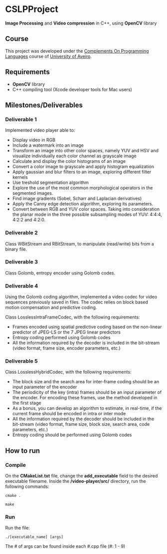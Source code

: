 # CSLPProject

**Image Processing** and **Video compression** in C++, using **OpenCV** library

## Course
This project was developed under the [Complements On Programming Languages](https://www.ua.pt/en/uc/12830) course of [University of Aveiro](https://www.ua.pt/).

## Requirements
* **OpenCV** library
* C++ compiling tool (Xcode developer tools for Mac users)

## Milestones/Deliverables

### Deliverable 1

Implemented video player able to:
* Display video in RGB
* Include a watermark into an image
* Transform an image into other color spaces, namely YUV and HSV and visualize individually each color channel as grayscale image
* Calculate and display the color histograms of an image
* Convert a color image to grayscale and apply histogram equalization
* Apply gaussian and blur filters to an image, exploring different filter kernels
* Use treshold segmentation algorithm
* Explore the use of the most common morphological operators in the segmented
images.
* Find image gradients (Sobel, Scharr and Laplacian derivatives)
* Apply the Canny edge detection algorithm, exploring its parameters.
* Convert between RGB and YUV color spaces. Taking into consideration the planar mode in the three possible subsampling modes of YUV: 4:4:4, 4:2:2 and 4:2:0.

### Deliverable 2

Class WBitStream and RBitStream, to manipulate (read/write) bits from a binary file.

### Deliverable 3

Class Golomb, entropy encoder using Golomb codes.

### Deliverable 4

Using the Golomb coding algorithm, implemented a video codec for video sequences previously saved in files. The codec relies on block based motion compensation and predictive coding.

Class LosslessIntraFrameCodec, with the following requirements:
* Frames encoded using spatial predictive coding based on the
non-linear predictor of JPEG-LS or the 7 JPEG linear predictors
* Entropy coding performed using Golomb codes
* All the information required by the decoder is included in the bit-stream
(video format, frame size, encoder parameters, etc.)

### Deliverable 5

Class LosslessHybridCodec, with the following requirements:
* The block size and the search area for inter-frame coding should be an input parameter of the encoder
* The periodicity of the key (intra) frames should be an input parameter of the encoder. For encoding these frames, use the method developed in the first stage
* As a bonus, you can develop an algorithm to estimate, in real-time, if the current
frame should be encoded in intra or inter mode
* All the information required by the decoder should be included in the bit-stream
(video format, frame size, block size, search area, code parameters, etc.)
* Entropy coding should be performed using Golomb codes

## How to run

### Compile
    
On the **CMakeList.txt** file, change the **add_executable** field to the desired executable filename.
Inside the **/video-player/src/** directory, run the following commands:
```
cmake .
```
```
make
```

### Run

Run the file:
```
./[executable_name] [args]
```

The # of args can be found inside each #.cpp file (#: 1 - 9)